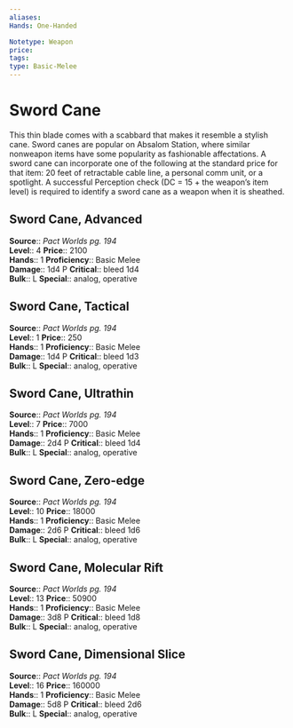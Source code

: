 ```yaml
---
aliases: 
Hands: One-Handed

Notetype: Weapon
price: 
tags: 
type: Basic-Melee
---
```


# Sword Cane

This thin blade comes with a scabbard that makes it resemble a stylish cane. Sword canes are popular on Absalom Station, where similar nonweapon items have some popularity as fashionable affectations. A sword cane can incorporate one of the following at the standard price for that item: 20 feet of retractable cable line, a personal comm unit, or a spotlight. A successful Perception check (DC = 15 + the weapon’s item level) is required to identify a sword cane as a weapon when it is sheathed.  

## Sword Cane, Advanced

**Source**:: _Pact Worlds pg. 194_  
**Level**:: 4
**Price**:: 2100  
**Hands**:: 1
**Proficiency**:: Basic Melee  
**Damage**:: 1d4 P
**Critical**:: bleed 1d4  
**Bulk**:: L
**Special**:: analog, operative

## Sword Cane, Tactical

**Source**:: _Pact Worlds pg. 194_  
**Level**:: 1
**Price**:: 250  
**Hands**:: 1
**Proficiency**:: Basic Melee  
**Damage**:: 1d4 P
**Critical**:: bleed 1d3  
**Bulk**:: L
**Special**:: analog, operative

## Sword Cane, Ultrathin

**Source**:: _Pact Worlds pg. 194_  
**Level**:: 7
**Price**:: 7000  
**Hands**:: 1
**Proficiency**:: Basic Melee  
**Damage**:: 2d4 P
**Critical**:: bleed 1d4  
**Bulk**:: L
**Special**:: analog, operative

## Sword Cane, Zero-edge

**Source**:: _Pact Worlds pg. 194_  
**Level**:: 10
**Price**:: 18000  
**Hands**:: 1
**Proficiency**:: Basic Melee  
**Damage**:: 2d6 P
**Critical**:: bleed 1d6  
**Bulk**:: L
**Special**:: analog, operative

## Sword Cane, Molecular Rift

**Source**:: _Pact Worlds pg. 194_  
**Level**:: 13
**Price**:: 50900  
**Hands**:: 1
**Proficiency**:: Basic Melee  
**Damage**:: 3d8 P
**Critical**:: bleed 1d8  
**Bulk**:: L
**Special**:: analog, operative

## Sword Cane, Dimensional Slice

**Source**:: _Pact Worlds pg. 194_  
**Level**:: 16
**Price**:: 160000  
**Hands**:: 1
**Proficiency**:: Basic Melee  
**Damage**:: 5d8 P
**Critical**:: bleed 2d6  
**Bulk**:: L
**Special**:: analog, operative
